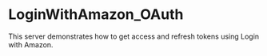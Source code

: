 # LoginWithAmazon_OAuth
This server demonstrates how to get access and refresh tokens using Login with Amazon.
